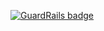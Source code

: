 
[![GuardRails badge](https://badges.production.guardrails.io/bennythejudge/NewsReader.svg)](https://www.guardrails.io)

